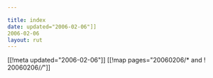 ```yaml
---

title: index
date: updated="2006-02-06"]]
2006-02-06
layout: rut
---
```


[[!meta updated="2006-02-06"]]
[[!map pages="20060206/* and ! 20060206/*/*"]]
